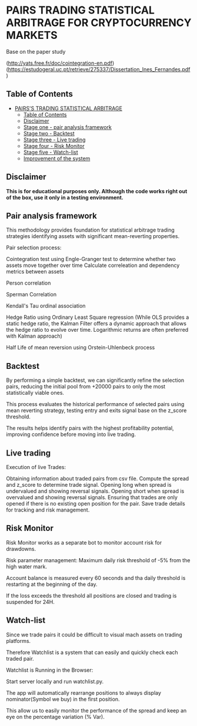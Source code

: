 # PAIRS TRADING STATISTICAL ARBITRAGE FOR CRYPTOCURRENCY MARKETS

Base on the paper study

(http://yats.free.fr/doc/cointegration-en.pdf)
(https://estudogeral.uc.pt/retrieve/275337/Dissertation_Ines_Fernandes.pdf)

## Table of Contents

- [PAIRS'S TRADING STATISTICAL ARBITRAGE](#pairss-trading-statistical-arbitrage)
  - [Table of Contents](#table-of-contents)
  - [Disclaimer](#disclaimer)
  - [Stage one - pair analysis framework](#stage-one---pair-analysis-framework)
  - [Stage two -  Backtest](#stage-two----backtest)
  - [Stage three - Live trading](#stage-three---live-trading)
  - [Stage four - Risk Monitor](#stage-four---risk-monitor)
  - [Stage five - Watch-list](#stage-five---watch-list)
  - [Improvement of the system](#improvement-of-the-system)

## Disclaimer

**This is for educational purposes only. Although the code works right out of the box, use it only in a testing environment.**

## Pair analysis framework


This methodology provides foundation for statistical arbitrage trading strategies identifying assets with significant mean-reverting properties.

Pair selection process:

Cointegration test using Engle-Granger test to determine whether two assets move together over time
Calculate correleation and dependency metrics between assets
  
  Person correlation
  
  Sperman Correlation
  
  Kendall's Tau ordinal association
  
Hedge Ratio using Ordinary Least Square regression (While OLS provides a static hedge ratio, the Kalman Filter offers a dynamic approach that allows the hedge ratio to evolve over time.
Logarithmic returns are often preferred with Kalman approach)

Half Life of mean reversion using Orstein-Uhlenbeck process

## Backtest

By performing a simple backtest, we can significantly refine the selection pairs, reducing the initial pool from +20000 pairs to only the most statistically viable ones.

This process evaluates the historical performance of selected pairs using mean reverting strategy, testing entry and exits signal base on the z_score threshold.

The results helps identify pairs with the highest profitability potential, improving confidence before moving into live trading.

## Live trading

Execution of live Trades:

Obtaining information about traded pairs from csv file.
Compute the spread and z_score to determine trade signal.
Opening long when spread is undervalued and showing reversal signals.
Opening short when spread is overvalued and showing reversal signals.
Ensuring that trades are only opened if there is no existing open position for the pair.
Save trade details for tracking and risk management.

## Risk Monitor

Risk Monitor works as a separate bot to monitor account risk for drawdowns.

Risk parameter management:
Maximum daily risk threshold of -5% from the high water mark.

Account balance is measured every 60 seconds and tha daily threshold is restarting at the beginning of the day.

If the loss exceeds the threshold all positions are closed and trading is suspended for 24H.

## Watch-list

Since we trade pairs it could be difficult to visual mach assets on trading platforms.

Therefore Watchlist is a system that can easily and quickly check each traded pair.

Watchlist is Running in the Browser:

Start server locally and run watchlist.py.

The app will automatically rearrange positions to always display nominator(Symbol we buy) in the first position.

This allow us to easily monitor the performance of the spread and keep an eye on the percentage variation (% Var).
